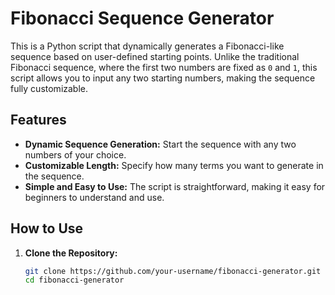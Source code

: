 # Fibonacci Sequence Generator

This is a Python script that dynamically generates a Fibonacci-like sequence based on user-defined starting points. Unlike the traditional Fibonacci sequence, where the first two numbers are fixed as `0` and `1`, this script allows you to input any two starting numbers, making the sequence fully customizable.

## Features

- **Dynamic Sequence Generation:** Start the sequence with any two numbers of your choice.
- **Customizable Length:** Specify how many terms you want to generate in the sequence.
- **Simple and Easy to Use:** The script is straightforward, making it easy for beginners to understand and use.

## How to Use

1. **Clone the Repository:**

   ```bash
   git clone https://github.com/your-username/fibonacci-generator.git
   cd fibonacci-generator
